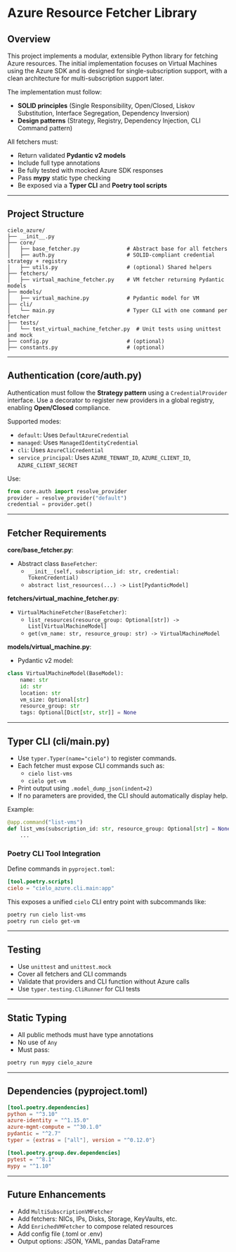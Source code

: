 # Azure Resource Fetcher Library

## Overview
This project implements a modular, extensible Python library for fetching Azure resources.
The initial implementation focuses on Virtual Machines using the Azure SDK and is designed
for single-subscription support, with a clean architecture for multi-subscription support later.

The implementation must follow:
- **SOLID principles** (Single Responsibility, Open/Closed, Liskov Substitution, Interface Segregation, Dependency Inversion)
- **Design patterns** (Strategy, Registry, Dependency Injection, CLI Command pattern)

All fetchers must:
- Return validated **Pydantic v2 models**
- Include full type annotations
- Be fully tested with mocked Azure SDK responses
- Pass **mypy** static type checking
- Be exposed via a **Typer CLI** and **Poetry tool scripts**

---

## Project Structure

```
cielo_azure/
├── __init__.py
├── core/
│   ├── base_fetcher.py               # Abstract base for all fetchers
│   ├── auth.py                       # SOLID-compliant credential strategy + registry
│   ├── utils.py                      # (optional) Shared helpers
├── fetchers/
│   ├── virtual_machine_fetcher.py    # VM fetcher returning Pydantic models
├── models/
│   ├── virtual_machine.py            # Pydantic model for VM
├── cli/
│   └── main.py                       # Typer CLI with one command per fetcher
├── tests/
│   └── test_virtual_machine_fetcher.py  # Unit tests using unittest and mock
├── config.py                         # (optional)
├── constants.py                      # (optional)
```

---

## Authentication (core/auth.py)

Authentication must follow the **Strategy pattern** using a `CredentialProvider` interface.
Use a decorator to register new providers in a global registry, enabling **Open/Closed** compliance.

Supported modes:
- `default`: Uses `DefaultAzureCredential`
- `managed`: Uses `ManagedIdentityCredential`
- `cli`: Uses `AzureCliCredential`
- `service_principal`: Uses `AZURE_TENANT_ID`, `AZURE_CLIENT_ID`, `AZURE_CLIENT_SECRET`

Use:
```python
from core.auth import resolve_provider
provider = resolve_provider("default")
credential = provider.get()
```

---

## Fetcher Requirements

**core/base_fetcher.py**:
- Abstract class `BaseFetcher`:
  - `__init__(self, subscription_id: str, credential: TokenCredential)`
  - `abstract list_resources(...) -> List[PydanticModel]`

**fetchers/virtual_machine_fetcher.py**:
- `VirtualMachineFetcher(BaseFetcher)`:
  - `list_resources(resource_group: Optional[str]) -> List[VirtualMachineModel]`
  - `get(vm_name: str, resource_group: str) -> VirtualMachineModel`

**models/virtual_machine.py**:
- Pydantic v2 model:
```python
class VirtualMachineModel(BaseModel):
    name: str
    id: str
    location: str
    vm_size: Optional[str]
    resource_group: str
    tags: Optional[Dict[str, str]] = None
```

---

## Typer CLI (cli/main.py)

- Use `typer.Typer(name="cielo")` to register commands.
- Each fetcher must expose CLI commands such as:
  - `cielo list-vms`
  - `cielo get-vm`
- Print output using `.model_dump_json(indent=2)`
- If no parameters are provided, the CLI should automatically display help.

Example:
```python
@app.command("list-vms")
def list_vms(subscription_id: str, resource_group: Optional[str] = None):
    ...
```

### Poetry CLI Tool Integration
Define commands in `pyproject.toml`:
```toml
[tool.poetry.scripts]
cielo = "cielo_azure.cli.main:app"
```

This exposes a unified `cielo` CLI entry point with subcommands like:
```bash
poetry run cielo list-vms
poetry run cielo get-vm
```

---

## Testing
- Use `unittest` and `unittest.mock`
- Cover all fetchers and CLI commands
- Validate that providers and CLI function without Azure calls
- Use `typer.testing.CliRunner` for CLI tests

---

## Static Typing
- All public methods must have type annotations
- No use of `Any`
- Must pass:
```bash
poetry run mypy cielo_azure
```

---

## Dependencies (pyproject.toml)
```toml
[tool.poetry.dependencies]
python = "^3.10"
azure-identity = "^1.15.0"
azure-mgmt-compute = "^30.1.0"
pydantic = "^2.7"
typer = {extras = ["all"], version = "^0.12.0"}

[tool.poetry.group.dev.dependencies]
pytest = "^8.1"
mypy = "^1.10"
```

---

## Future Enhancements
- Add `MultiSubscriptionVMFetcher`
- Add fetchers: NICs, IPs, Disks, Storage, KeyVaults, etc.
- Add `EnrichedVMFetcher` to compose related resources
- Add config file (.toml or .env)
- Output options: JSON, YAML, pandas DataFrame

